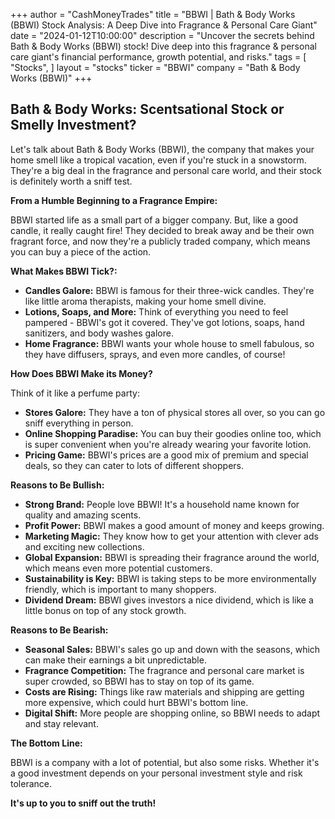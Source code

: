 +++
author = "CashMoneyTrades"
title = "BBWI |  Bath & Body Works (BBWI) Stock Analysis:  A Deep Dive into Fragrance & Personal Care Giant"
date = "2024-01-12T10:00:00"
description = "Uncover the secrets behind Bath & Body Works (BBWI) stock! Dive deep into this fragrance & personal care giant's financial performance, growth potential, and risks."
tags = [
"Stocks",
]
layout = "stocks"
ticker = "BBWI"
company = "Bath & Body Works (BBWI)"
+++
        


##  Bath & Body Works: Scentsational Stock or Smelly Investment?

Let's talk about Bath & Body Works (BBWI), the company that makes your home smell like a tropical vacation, even if you're stuck in a snowstorm. They're a big deal in the fragrance and personal care world, and their stock is definitely worth a sniff test.

**From a Humble Beginning to a Fragrance Empire:**

BBWI started life as a small part of a bigger company. But, like a good candle, it really caught fire!  They decided to break away and be their own fragrant force, and now they're a publicly traded company, which means you can buy a piece of the action.

**What Makes BBWI Tick?:**

* **Candles Galore:**  BBWI is famous for their three-wick candles. They're like little aroma therapists, making your home smell divine. 
* **Lotions, Soaps, and More:** Think of everything you need to feel pampered - BBWI's got it covered.  They've got lotions, soaps, hand sanitizers, and body washes galore.  
* **Home Fragrance:** BBWI wants your whole house to smell fabulous, so they have diffusers, sprays, and even more candles, of course!

**How Does BBWI Make its Money?**

Think of it like a perfume party:

* **Stores Galore:** They have a ton of physical stores all over, so you can go sniff everything in person. 
* **Online Shopping Paradise:**  You can buy their goodies online too, which is super convenient when you're already wearing your favorite lotion.
* **Pricing Game:**  BBWI's prices are a good mix of premium and special deals, so they can cater to lots of different shoppers.

**Reasons to Be Bullish:**

* **Strong Brand:**  People love BBWI! It's a household name known for quality and amazing scents.
* **Profit Power:**  BBWI makes a good amount of money and keeps growing.
* **Marketing Magic:**  They know how to get your attention with clever ads and exciting new collections.
* **Global Expansion:**  BBWI is spreading their fragrance around the world, which means even more potential customers.
* **Sustainability is Key:**  BBWI is taking steps to be more environmentally friendly, which is important to many shoppers.
* **Dividend Dream:**  BBWI gives investors a nice dividend, which is like a little bonus on top of any stock growth.

**Reasons to Be Bearish:**

* **Seasonal Sales:**  BBWI's sales go up and down with the seasons, which can make their earnings a bit unpredictable.
* **Fragrance Competition:**  The fragrance and personal care market is super crowded, so BBWI has to stay on top of its game.
* **Costs are Rising:**  Things like raw materials and shipping are getting more expensive, which could hurt BBWI's bottom line.
* **Digital Shift:**  More people are shopping online, so BBWI needs to adapt and stay relevant.

**The Bottom Line:**

BBWI is a company with a lot of potential, but also some risks. Whether it's a good investment depends on your personal investment style and risk tolerance.  

**It's up to you to sniff out the truth!** 

        